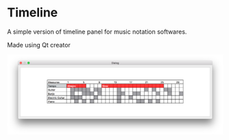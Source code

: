 # Timeline
A simple version of timeline panel for music notation softwares.

Made using Qt creator

![Timeline](https://github.com/vinayakvivek/Timeline/blob/master/Timeline.png)
